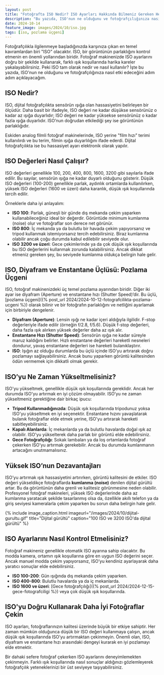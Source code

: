 ```yaml
---
layout: post
title: "Fotoğrafta ISO Nedir? ISO Ayarları Hakkında Bilmeniz Gereken Her Şey"
description: "Bu yazıda, ISO'nun ne olduğunu ve fotoğrafçılığınıza nasıl etki edeceğini adım adım açıklayacağım."
date: 2024-10-14
feature_image: images/2024/10/iso.jpg
tags: [iso, pozlama üçgeni]
---
```


Fotoğrafçılıkla ilgilenmeye başladığınızda karşınıza çıkan en temel kavramlardan biri "ISO" olacaktır. ISO, bir görüntünün parlaklığını kontrol etmenin en önemli yollarından biridir. Fotoğraf makinenizde ISO ayarlarını doğru bir şekilde kullanarak, farklı ışık koşullarında harika kareler yakalayabilirsiniz. Peki ISO tam olarak nedir ve nasıl kullanılır? İşte bu yazıda, ISO'nun ne olduğunu ve fotoğrafçılığınıza nasıl etki edeceğini adım adım açıklayacağım.

<!--more-->

## ISO Nedir?

ISO, dijital fotoğrafçılıkta sensörün ışığa olan hassasiyetini belirleyen bir ölçüdür. Daha basit bir ifadeyle, ISO değeri ne kadar düşükse sensörünüz o kadar az ışığa duyarlıdır; ISO değeri ne kadar yüksekse sensörünüz o kadar fazla ışığa duyarlıdır. ISO’nun doğrudan etkilediği şey ise görüntünün parlaklığıdır.

Eskiden analog filmli fotoğraf makinelerinde, ISO yerine "film hızı" terimi kullanılırdı ve bu terim, filmin ışığa duyarlılığını ifade ederdi. Dijital fotoğrafçılıkta ise bu hassasiyet ayarı elektronik olarak yapılır.

## ISO Değerleri Nasıl Çalışır?

ISO değerleri genellikle 100, 200, 400, 800, 1600, 3200 gibi sayılarla ifade edilir. Bu sayılar, sensörün ışığa ne kadar duyarlı olduğunu gösterir. Düşük ISO değerleri (100-200) genellikle parlak, aydınlık ortamlarda kullanılırken, yüksek ISO değerleri (1600 ve üzeri) daha karanlık, düşük ışık koşullarında tercih edilir.

Örneklerle daha iyi anlayalım:

- **ISO 100**: Parlak, güneşli bir günde dış mekanda çekim yaparken kullanabileceğiniz ideal bir değerdir. Görüntüde minimum kumlanma (noise) olur ve fotoğraflar son derece net görünür.
- **ISO 800**: İç mekanda ya da bulutlu bir havada çekim yapıyorsanız ve tripod kullanmak istemiyorsanız tercih edebilirsiniz. Biraz kumlanma olabilir ancak çoğu durumda kabul edilebilir seviyede olur.
- **ISO 3200 ve üzeri**: Gece çekimlerinde ya da çok düşük ışık koşullarında bu ISO değerlerini kullanmak zorunda kalabilirsiniz. Ancak dikkat etmeniz gereken şey, bu seviyede kumlanma oldukça belirgin hale gelir.

## ISO, Diyafram ve Enstantane Üçlüsü: Pozlama Üçgeni

ISO, fotoğraf makinenizdeki üç temel pozlama ayarından biridir. Diğer iki ayar ise diyafram (Aperture) ve enstantane hızı (Shutter Speed)’dir. Bu üçlü, [pozlama üçgeni]({% post_url 2024/2024-10-12-fotografcilikta-pozlama-ucgeni %}) olarak bilinir ve bir fotoğrafın parlaklığını ve netliğini ayarlamak için birbiriyle dengelenir.

- **Diyafram (Aperture)**: Lensin ışığı ne kadar içeri aldığıyla ilgilidir. F-stop değerleriyle ifade edilir (örneğin f/2.8, f/5.6). Düşük f-stop değerleri, daha fazla ışık alırken yüksek değerler daha az ışık alır.
- **Enstantane Hızı (Shutter Speed)**: Sensörün ışığa ne kadar süreyle maruz kaldığını belirler. Hızlı enstantane değerleri hareketli nesneleri dondurur, yavaş enstantane değerleri ise hareketi bulanıklaştırır.
- **ISO**: Işığın az olduğu durumlarda bu üçlü içinde ISO’yu artırarak doğru pozlamayı sağlayabilirsiniz. Ancak bunu yaparken görüntü kalitesinden ödün vermemek için dikkatli olmak gerekir.

## ISO’yu Ne Zaman Yükseltmelisiniz?

ISO'yu yükseltmek, genellikle düşük ışık koşullarında gereklidir. Ancak her durumda ISO'yu artırmak en iyi çözüm olmayabilir. ISO’yu ne zaman yükseltmeniz gerektiğine dair birkaç ipucu:

- **Tripod Kullanmadığınızda**: Düşük ışık koşullarında tripodunuz yoksa ISO'yu yükseltmek en iyi seçenektir. Enstantane hızını yavaşlatarak bulanık fotoğraflar elde etmek yerine, ISO'yu artırarak hareketi sabitleyebilirsiniz.
- **Kapalı Alanlarda**: İç mekanlarda ya da bulutlu havalarda doğal ışık az olabilir. ISO'yu yükselterek daha parlak bir görüntü elde edebilirsiniz.
- **Gece Fotoğrafçılığı**: Sokak lambaları ya da loş ortamlarda fotoğraf çekerken ISO'yu artırmak gerekebilir. Ancak bu durumda kumlanmanın artacağını unutmamalısınız.

## Yüksek ISO’nun Dezavantajları

ISO’yu artırmak ışık hassasiyetini artırırken, görüntü kalitesini de etkiler. ISO değeri yükseldikçe fotoğraflarda **kumlanma (noise)** denilen dijital gürültü artar. Bu da görüntünün daha grenli ve kalitesiz görünmesine neden olabilir. Profesyonel fotoğraf makineleri, yüksek ISO değerlerinde daha az kumlanma yaratacak şekilde tasarlanmış olsa da, özellikle akıllı telefon ya da giriş seviyesi kameralarla çekim yaparken bu sorun daha belirgin hale gelir.

{% include image_caption.html imageurl="/images/2024/10/dijital-gurultu.gif" title="Dijital gürültü" caption="100 ISO ve 3200 ISO'da dijital gürültü" %}

## ISO Ayarlarını Nasıl Kontrol Etmelisiniz?

Fotoğraf makineniz genellikle otomatik ISO ayarına sahip olacaktır. Bu modda kamera, ortamın ışık koşullarına göre en uygun ISO değerini seçer. Ancak manuel modda çekim yapıyorsanız, ISO’yu kendiniz ayarlayarak daha yaratıcı sonuçlar elde edebilirsiniz.

- **ISO 100-200**: Gün ışığında dış mekanda çekim yaparken.
- **ISO 400-800**: Bulutlu havalarda ya da iç mekanlarda.
- **ISO 1600 ve üzeri**: [Gece fotoğrafçılığı]({% post_url 2024/2024-12-15-gece-fotografciligi %}) veya çok düşük ışık koşullarında.

## ISO'yu Doğru Kullanarak Daha İyi Fotoğraflar Çekin

ISO ayarları, fotoğraflarınızın kalitesi üzerinde büyük bir etkiye sahiptir. Her zaman mümkün olduğunca düşük bir ISO değeri kullanmaya çalışın, ancak düşük ışık koşullarında ISO’yu artırmaktan çekinmeyin. Önemli olan, ISO, diyafram ve enstantane hızı arasındaki dengeyi kurarak en iyi pozlamayı elde etmektir.

Bir dahaki sefere fotoğraf çekerken ISO ayarlarını deneyimlemekten çekinmeyin. Farklı ışık koşullarında nasıl sonuçlar aldığınızı gözlemleyerek fotoğrafçılık yeteneklerinizi bir üst seviyeye taşıyabilirsiniz.